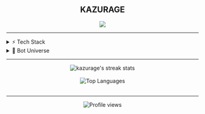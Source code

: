 <h2 align="center">
  <br>
  KAZURAGE
</h2>
<p align="center">
  <a href="https://t.me/kazurage">
    <img src="https://img.shields.io/badge/Telegram-kazurage-blue?style=for-the-badge&logo=telegram&logoColor=white&color=0088cc">
  </a>
</p>
<div align="center">
</div>
<hr>
<details>
  <summary>⚡ Tech Stack</summary>
  <br>
  <img src="https://img.shields.io/badge/Python-%233776AB.svg?style=for-the-badge&logo=python&logoColor=white" alt="Python">
  <img src="https://img.shields.io/badge/JavaScript-%23F7DF1E.svg?style=for-the-badge&logo=javascript&logoColor=black" alt="JavaScript">
  <img src="https://img.shields.io/badge/Node.js-%23339933.svg?style=for-the-badge&logo=node.js&logoColor=white" alt="Node.js">
  <img src="https://img.shields.io/badge/Telegram_API-%2326A5E4.svg?style=for-the-badge&logo=telegram&logoColor=white" alt="Telegram API">
  <img src="https://img.shields.io/badge/Discord_API-%235865F2.svg?style=for-the-badge&logo=discord&logoColor=white" alt="Discord API">
</details>
<details>
  <summary>🤖 Bot Universe</summary>
  <br>
  <div align="center">
    <table>
      <tr>
        <td align="center">
          <img src="https://media.giphy.com/media/v1.Y2lkPTc5MGI3NjExd29kbGFicWIzMjJzenJiejMwemFvdmxoaDM2MzRwMHdpdzdrazU1OSZlcD12MV9pbnRlcm5hbF9naWZfYnlfaWQmY3Q9cw/CchzkJJ6UrQmQ/giphy.gif" width="100">
          <br>
          <b>Telegram Bots</b>
        </td>
        <td align="center">
          <img src="https://media.giphy.com/media/v1.Y2lkPTc5MGI3NjExcHZyeWQ0djZ0MnZxZW9qbXM0MXRueWFvZDVuY2VhN2ZoNnN5eGpvbCZlcD12MV9pbnRlcm5hbF9naWZfYnlfaWQmY3Q9cw/YnkMcHgNIMW4Yfmjus/giphy.gif" width="100">
          <br>
          <b>Discord Bots</b>
        </td>
      </tr>
    </table>
  </div>
</details>
<hr>
<div align="center">
  <img src="https://github-readme-streak-stats.herokuapp.com/?user=kazurage&theme=tokyonight&hide_border=true" alt="kazurage's streak stats">
  <br><br>
  <img src="https://github-readme-stats.vercel.app/api/top-langs/?username=kazurage&layout=compact&theme=tokyonight&hide_border=true" alt="Top Languages">
</div>
<br>
<div align="center">
</div>
<hr>
<div align="center">
  <img src="https://komarev.com/ghpvc/?username=kazurage&style=flat-square&color=blueviolet" alt="Profile views">
</div>
